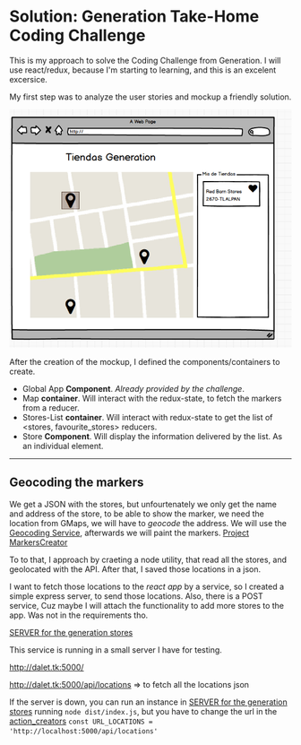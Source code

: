 Solution: Generation Take-Home Coding Challenge
=================================
This is my approach to solve the Coding Challenge from Generation.
I will use react/redux, because I'm starting to learning, and this is an excelent excersice.

My first step was to analyze the user stories and mockup a friendly solution.

![mockup](https://github.com/eduardosanzb/Solution-Generation-Take-Home-Coding-Challenge/blob/master/generation-take-home/Screen%20Shot%202017-01-16%20at%203.21.35%20AM.png?raw=true)

After the creation of the mockup, I defined the components/containers to create.
 * Global App __Component__. _Already provided by the challenge_.
 * Map __container__. Will interact with the redux-state, to fetch the markers from a reducer.
 * Stores-List __container__. Will interact with redux-state to get the list of <stores, favourite_stores> reducers.
 * Store __Component__. Will display the information delivered by the list. As an individual element.

 __________
 ## Geocoding the markers

We get a JSON with the stores, but unfourtenately we only get the name and address of the store, to be able to show the
marker, we need the location from GMaps, we will have to _geocode_ the address.
We will use the [Geocoding Service](https://google-developers.appspot.com/maps/documentation/javascript/examples/geocoding-simple),
afterwards we will paint the markers.
 [Project MarkersCreator](https://github.com/eduardosanzb/Solution-Generation-Take-Home-Coding-Challenge/tree/master/markersCleaner)

To to that, I approach by craeting a node utility, that read all the stores, and geolocated with the API. After that, I saved those locations
in a json.

I want to fetch those locations to the _react app_ by a service, so I created a simple express server, to send those locations.
Also, there is a POST service, Cuz maybe I will attach the functionality to add more stores to the app. Was not in the requirements tho.

[SERVER for the generation stores](https://github.com/eduardosanzb/Solution-Generation-Take-Home-Coding-Challenge/tree/master/server)

This service is running in a small server I have for testing.

http://dalet.tk:5000/

http://dalet.tk:5000/api/locations => to fetch all the locations json

If the server is down, you can run an instance in [SERVER for the generation stores](https://github.com/eduardosanzb/Solution-Generation-Take-Home-Coding-Challenge/tree/master/server)
running `node dist/index.js`, but you have to change the url in the [action_creators](https://github.com/eduardosanzb/Solution-Generation-Take-Home-Coding-Challenge/blob/master/generation-take-home/src/actions/index.js)
`const URL_LOCATIONS = 'http://localhost:5000/api/locations'`
